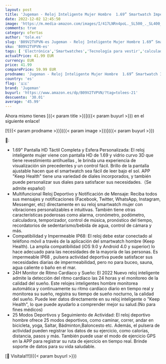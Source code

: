 ```yaml
---
layout: post
title: 'Jugeman - Reloj Inteligente Mujer Hombre  1.69” Smartwatch Impermeable IP68 Reloj Deportivo con 25 Modos Deporte Pulsómetro Monitor de Sueño Calculadora Calorías Podómetro  Pulsera Actividad para Android iOS'
date: 2022-12-02 12:45:50
image: 'https://m.media-amazon.com/images/I/417LNRn4poL._SL500_._SL400_.jpg'
comments: true
category: ofertas
author: 'tole.es'
slug: 'B09V2TVPVN-es Jugeman - Reloj Inteligente Mujer Hombre 1.69” Smartwatch...'
sku: 'B09V2TVPVN-es'
tags: [ 'Electrónica','Smartwatches','Tecnología para vestir','calculadora','jugeman','🇪🇸', ]
actualPrice: 41.99 EUR
currency: EUR
price: 41.99
comparePrice: 59.99 EUR
prodname: 'Jugeman - Reloj Inteligente Mujer Hombre  1.69” Smartwatch Impermeable IP68 Reloj Deportivo con 25 Modos Deporte Pulsómetro Monitor de Sueño Calculadora Calorías Podómetro  Pulsera Actividad para Android iOS'
country: 'es'
flag: '🇪🇸'
brand: 'Jugeman'
buyurl: 'https://www.amazon.es/dp/B09V2TVPVN/?tag=tolees-21'
descuento: '30.01'
average: '45.99'
---
```


Ahora mismo tienes [{{< param title >}}]({{< param buyurl >}}) en el siguiente enlace!

[![{{< param prodname >}}]({{< param image >}})]({{< param buyurl >}})

🔎:

- 1.69" Pantalla HD Táctil Completa y Esfera Personalizada: El reloj inteligente mujer viene con pantalla HD de 1.69 y vidrio curvo 3D que tiene revestimiento antihuellas , le brinda una experiencia de visualización sin precedentes y un control fácil. Brillo de la pantalla ajustable hacen que el smartwatch sea fácil de leer bajo el sol. APP "Keep Health" tiene una variedad de diales incorporados, y también puede personalizar sus diales para satisfacer sus necesidades.（Se admite español）
- Multifuncional Reloj Deportivo y Notificación de Mensaje: Reciba todos sus mensajes y notificaciones (Facebook, Twitter, WhatsApp, Instagram, Messenger, etc) directamente en su reloj smartwatch mujer con vibraciones personalizables e intuitivas. También tiene otras características poderosas como alarma, cronómetro, podómetro, calculadora, temporizador, control de música, pronóstico del tiempo, recordatorios de sedentarismo/bebida de agua, control de cámara y más.
- Compatibilidad y Impermeable IP68: El reloj debe estar conectado al teléfono móvil a través de la aplicación del smartwatch hombre (Keep Health). La amplia compatibilidad (iOS 9.0 y Android 4.0 y superior) lo hace adecuado para las necesidades de la mayoría de las personas. Es impermeable IP68 , pulsera actividad deportiva puede satisfacer sus necesidades diarias de impermeabilidad, pero no para buceo, sauna, agua caliente o baño en el mar.
- 24H Monitor de Ritmo Cardíaco y Sueño: El 2022 Nuevo reloj inteligente admite la detección del ritmo cardíaco las 24 horas y el monitoreo de la calidad del sueño. Este relojes inteligentes hombre monitorea automática y continuamente su ritmo cardíaco diario en tiempo real y monitorea su sueño, registra su tiempo de sueño nocturno, la calidad del sueño. Puede leer datos directamente en su reloj inteligente o "Keep Health", lo que puede ayudarlo a comprender mejor su salud.(No para fines médicos)
- 25 Modos Deportivos y Seguimiento de Actividad: El reloj deportivo hombre ofrece 25 modos deportivos, como caminar, correr, andar en bicicleta, yoga, Saltar, Bádminton,Baloncesto etc. Además, el pulsera de actividad pueden registrar los datos de su ejercicio, como calorías, distancia, pasos y más. También puede usar el modo de ejercicio GPS en la APP para registrar su ruta de ejercicio en tiempo real. Brinde soporte de datos para su vida saludable.

[🛒 Visítala!!!]({{< param buyurl >}})
